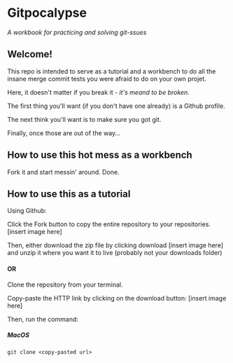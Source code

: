 # Gitpocalypse
_A workbook for practicing and solving git-ssues_

## Welcome!

This repo is intended to serve as a tutorial and a workbench to do all the
insane merge commit tests you were afraid to do on your own projet.

Here, it doesn't matter if you break it - *it's meand to be broken*.

The first thing you'll want (if you don't have one already) is a Github profile.

The next think you'll want is to make sure you got git.

Finally, once those are out of the way...

## How to use this hot mess as a workbench

Fork it and start messin' around. Done.

## How to use this as a tutorial

Using Github:

Click the Fork button to copy the entire repository to your repositories.
[insert image here]

Then, either download the zip file by clicking download
[insert image here]
and unzip it where you want it to live (probably not your downloads folder)

#### OR
Clone the repository from your terminal.

Copy-paste the HTTP link by clicking on the download button:
[insert image here]

Then, run the command:

##### MacOS
```git clone <copy-pasted url> ``` 

